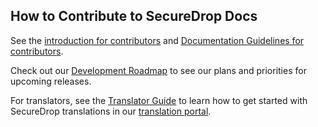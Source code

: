 ## How to Contribute to SecureDrop Docs

See the [introduction for contributors](https://developers.securedrop.org/en/latest/contributing.html) and [Documentation Guidelines for contributors](https://developers.securedrop.org/en/latest/documentation_guidelines.html).

Check out our [Development Roadmap](https://github.com/freedomofpress/securedrop/wiki/Development-Roadmap) to see our plans and priorities for upcoming releases.

For translators, see the [Translator Guide](https://developers.securedrop.org/en/latest/translations.html) to learn how to get started with SecureDrop translations in our [translation portal](https://weblate.securedrop.org/).
